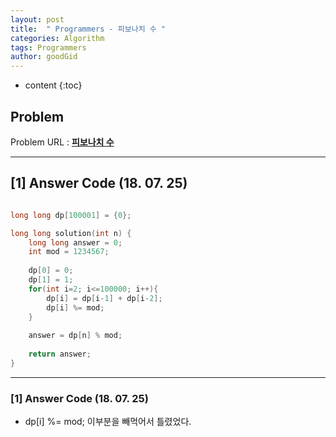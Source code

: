 ```yaml
---
layout: post
title:  " Programmers - 피보나치 수 "
categories: Algorithm
tags: Programmers
author: goodGid
---
```

* content
{:toc}


## Problem 
Problem URL : **[피보나치 수](https://programmers.co.kr/learn/courses/30/lessons/12945)**

---

## [1] Answer Code (18. 07. 25)

``` cpp

long long dp[100001] = {0};

long long solution(int n) {
    long long answer = 0;
    int mod = 1234567;
    
    dp[0] = 0;
    dp[1] = 1;
    for(int i=2; i<=100000; i++){
        dp[i] = dp[i-1] + dp[i-2];
        dp[i] %= mod;
    }
    
    answer = dp[n] % mod;
    
    return answer;
}

```

---

### [1] Answer Code (18. 07. 25)

* dp[i] %= mod; 이부분을 빼먹어서 틀렸었다.